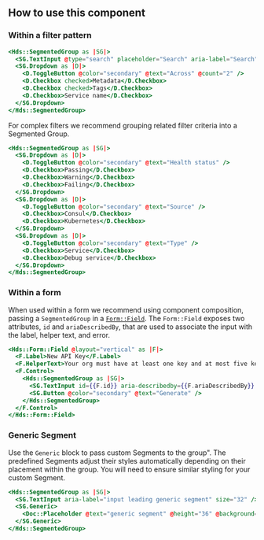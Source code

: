 ## How to use this component

### Within a filter pattern

```handlebars
<Hds::SegmentedGroup as |SG|>
  <SG.TextInput @type="search" placeholder="Search" aria-label="Search" />
  <SG.Dropdown as |D|>
    <D.ToggleButton @color="secondary" @text="Across" @count="2" />
    <D.Checkbox checked>Metadata</D.Checkbox>
    <D.Checkbox checked>Tags</D.Checkbox>
    <D.Checkbox>Service name</D.Checkbox>
  </SG.Dropdown>
</Hds::SegmentedGroup>
```

For complex filters we recommend grouping related filter criteria into a Segmented Group.

```handlebars
<Hds::SegmentedGroup as |SG|>
  <SG.Dropdown as |D|>
    <D.ToggleButton @color="secondary" @text="Health status" />
    <D.Checkbox>Passing</D.Checkbox>
    <D.Checkbox>Warning</D.Checkbox>
    <D.Checkbox>Failing</D.Checkbox>
  </SG.Dropdown>
  <SG.Dropdown as |D|>
    <D.ToggleButton @color="secondary" @text="Source" />
    <D.Checkbox>Consul</D.Checkbox>
    <D.Checkbox>Kubernetes</D.Checkbox>
  </SG.Dropdown>
  <SG.Dropdown as |D|>
    <D.ToggleButton @color="secondary" @text="Type" />
    <D.Checkbox>Service</D.Checkbox>
    <D.Checkbox>Debug service</D.Checkbox>
  </SG.Dropdown>
</Hds::SegmentedGroup>
```

### Within a form

When used within a form we recommend using component composition, passing a `SegmentedGroup` in a [`Form::Field`](/components/form/primitives?tab=code#formfield-1). The `Form::Field` exposes two attributes, `id` and `ariaDescribedBy`, that are used to associate the input with the label, helper text, and error.

```handlebars
<Hds::Form::Field @layout="vertical" as |F|>
  <F.Label>New API Key</F.Label>
  <F.HelperText>Your org must have at least one key and at most five keys</F.HelperText>
  <F.Control>
    <Hds::SegmentedGroup as |SG|>
      <SG.TextInput id={{F.id}} aria-describedby={{F.ariaDescribedBy}} size="32" />
      <SG.Button @color="secondary" @text="Generate" />
    </Hds::SegmentedGroup>
  </F.Control>
</Hds::Form::Field>
```

### Generic Segment

Use the `Generic` block to pass custom Segments to the group". The predefined Segments adjust their styles automatically depending on their placement within the group. You will need to ensure similar styling for your custom Segment.

```handlebars
<Hds::SegmentedGroup as |SG|>
  <SG.TextInput aria-label="input leading generic segment" size="32" />
  <SG.Generic>
    <Doc::Placeholder @text="generic segment" @height="36" @background="#eee" />
  </SG.Generic>
</Hds::SegmentedGroup>
```
